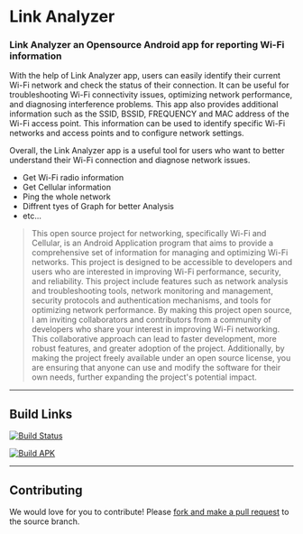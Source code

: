 # Link Analyzer
### Link Analyzer an Opensource Android app for reporting Wi-Fi information

With the help of Link Analyzer app, users can easily identify their current Wi-Fi network and check the status of their connection. It can be useful for troubleshooting Wi-Fi connectivity issues, optimizing network performance, and diagnosing interference problems. This app also provides additional information such as the SSID, BSSID, FREQUENCY and MAC address of the Wi-Fi access point. This information can be used to identify specific Wi-Fi networks and access points and to configure network settings.

Overall, the Link Analyzer app is a useful tool for users who want to better understand their Wi-Fi connection and diagnose network issues.

- Get Wi-Fi radio information
- Get Cellular information
- Ping the whole network
- Diffrent tyes of Graph for better Analysis
- etc...


> This open source project for networking, specifically Wi-Fi and Cellular, is an Android Application program that aims to provide a comprehensive set of information for managing and optimizing Wi-Fi networks.
> This project is designed to be accessible to developers and users who are interested in improving Wi-Fi performance, security, and reliability.
> This project include features such as network analysis and troubleshooting tools, network monitoring and management, security protocols and authentication mechanisms, and tools for optimizing network performance.
> By making this project open source, I am inviting collaborators and contributors from a community of developers who share your interest in improving Wi-Fi networking.
> This collaborative approach can lead to faster development, more robust features, and greater adoption of the project. Additionally, by making the project freely available under an open source license, you are ensuring that anyone can use and modify the software for their own needs, further expanding the project's potential impact.

---
## Build Links
[![Build Status](https://github.com/amrit-candela/link-analyzer/actions/workflows/build.yml/badge.svg)](https://github.com/amrit-candela/link-analyzer/actions/workflows/build.yml)

[![Build APK](https://github.com/amrit-candela/link-analyzer/actions/workflows/android.yml/badge.svg)](https://github.com/amrit-candela/link-analyzer/actions/workflows/android.yml)

***

## Contributing

We would love for you to contribute! Please [fork and make a pull request](https://github.com/rajamrit-cs/link-analyzer/fork)  to the source branch.
